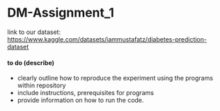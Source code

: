# DM-Assignment_1
link to our dataset:
https://www.kaggle.com/datasets/iammustafatz/diabetes-prediction-dataset

#### to do (describe) ####
- clearly outline how to reproduce the experiment using the programs within repository
- include instructions, prerequisites for programs
- provide information on how to run the code.
